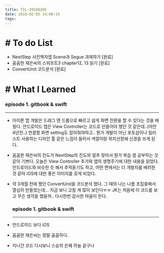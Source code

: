 ```yaml
---
title: TIL-20180205
date: 2018-02-05 14:08:19
tags: 
---
```


# # To do List

- NextStep 사진액자앱 Scene과 Segue 과제하기 [완료]
- 꼼꼼한 재은씨의 스위프트3 chapter12, 13 읽기 [완료]
- ConvertUnit 코드분석 [완료]


# # What I Learned

### episode 1. gitbook & swift

---

- 아이폰 앱 개발은 드래그 앤 드롭으로 빠르고 쉽게 화면 전환을 할 수 있다는 것을 배웠다. 안드로이드 앱은 View Controller는 코드로 만들어야 했던 것 같은데..(어언 4년전..) 연결할 화면 setting도 잡아줘야하고.. 뭔가 개발이 아닌 포토샵이나 일러스트 사용하는 디자인 툴 같은 느낌이 들어서 색깔이랑 위치선정에 신경을 쓰게 된다.

- 꼼꼼한 재은씨의 진도가 NextStep의 진도와 얼추 맞아서 뭔가 복습 겸 공부하는 것 같아 기쁘다. 오늘은 View Controller 추가와 앱의 생명주기에 대한 내용을 읽었다. 안드로이드와 비슷한 듯 해서 추억돋기도 하고, 어떤 면에서는 더 개발자를 배려한 것 같아 iOS에 대한 좋은 이미지를 갖게 되었다.

- 약 3개월 전에 짰던 ConvertUnit을 코드분석 했다. 그 때의 나는 나름 초집중해서 열심히 만들었는데... 지금 보니 고칠 게 많이 보인다ㅠㅠ
  JK는 처음에 이 코드를 보고 무슨 생각을 했을까.. 다시한번 감사한 마음이 든다.
  
  ### episode 1. gitbook & swift
  
  ---

- 안드로이드 보다 iOS
- 꼼꼼한 재은씨는 정말 꼼꼼하다.
- 지나간 코드 다시보니 스승의 은혜 하늘 같구나
